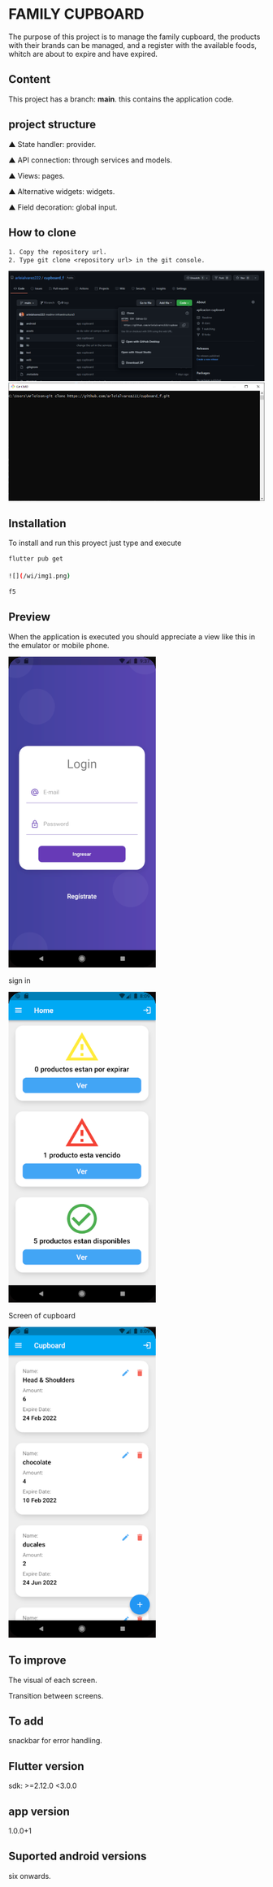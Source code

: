 # FAMILY CUPBOARD
The purpose of this project is to manage the family cupboard, the products with their brands can be managed, and a register with the available foods, whitch are about to expire and have expired.


## Content
This project has a branch: **main**. this contains the application code.

## project structure
▲ State handler: provider.

▲ API connection: through services and models.

▲ Views: pages.

▲ Alternative widgets: widgets.

▲ Field decoration: global input. 
## How to clone
    1. Copy the repository url.
    2. Type git clone <repository url> in the git console. 

![](/wi/img2.png) ![](/wi/img3.png)
## Installation
To install and run this proyect just type and execute
```bash
flutter pub get

![](/wi/img1.png)

```
```bash
f5
```

## Preview
When the application is executed you should appreciate a view like this in the emulator or mobile phone.

![](/wi/previous.png)

sign in

![](/wi/img5.png)

Screen of cupboard

![](/wi/img4.png)

## To improve
The visual of each screen.

Transition between screens.

## To add
snackbar for error handling.

## Flutter version
sdk: >=2.12.0 <3.0.0

## app version
1.0.0+1

## Suported android versions

six onwards.
